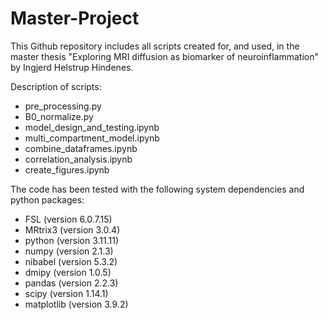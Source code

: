 # Master-Project
This Github repository includes all scripts created for, and used, in the master thesis "Exploring MRI diffusion as biomarker of neuroinflammation" by Ingjerd Helstrup Hindenes.

Description of scripts:
- pre_processing.py
- B0_normalize.py
- model_design_and_testing.ipynb
- multi_compartment_model.ipynb
- combine_dataframes.ipynb
- correlation_analysis.ipynb
- create_figures.ipynb

The code has been tested with the following system dependencies and python packages:

- FSL (version 6.0.7.15)
- MRtrix3 (version 3.0.4)
- python (version 3.11.11)
- numpy (version 2.1.3)
- nibabel (version 5.3.2)
- dmipy (version 1.0.5)
- pandas (version 2.2.3)
- scipy (version 1.14.1)
- matplotlib (version 3.9.2)
